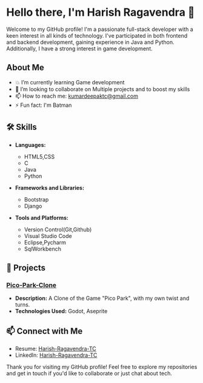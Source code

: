 # Hello there, I'm Harish Ragavendra 👋

Welcome to my GitHub profile! I'm a passionate full-stack developer with a keen interest in all kinds of technology. I've participated in both frontend and backend development, gaining experience in Java and Python. Additionally, I have a strong interest in game development.

## About Me

- 💥 I’m currently learning Game development
- 🦾 I’m looking to collaborate on Multiple projects and to boost my skills
- 📫 How to reach me: [kumardeepaktc@gmail.com](mailto:kumardeepaktc@example.com)
- ⚡ Fun fact: I'm Batman

## 🛠 Skills

- **Languages:**
  - HTML5,CSS
  - C
  - Java
  - Python

- **Frameworks and Libraries:**
  - Bootstrap
  - Django

- **Tools and Platforms:**
  -  Version Control(Git,Github)
  -  Visual Studio Code
  -  Eclipse,Pycharm
  -  SqlWorkbench

## 📂 Projects

### [Pico-Park-Clone](https://github.com/HarishTCZ/PicoParkClone)
- **Description:** A Clone of the Game "Pico Park", with my own twist and turns.
- **Technologies Used:** Godot, Aseprite
  
## 📫 Connect with Me

- Resume: [Harish-Ragavendra-TC](https://drive.google.com/drive/folders/1ZQyp4-Ob9B3yb9ZO0RScD4zfzADTYD2Q)
- LinkedIn: [Harish-Ragavendra-TC](https://www.linkedin.com/in/harishtcx/)

 Thank you for visiting my GitHub profile! 
 Feel free to explore my repositories and get in touch if you'd like to collaborate or just chat about tech.